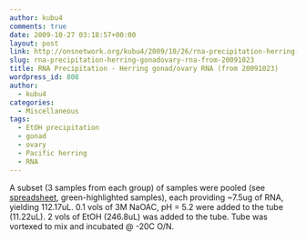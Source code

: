 ```yaml
---
author: kubu4
comments: true
date: 2009-10-27 03:18:57+00:00
layout: post
link: http://onsnetwork.org/kubu4/2009/10/26/rna-precipitation-herring-gonadovary-rna-from-20091023/
slug: rna-precipitation-herring-gonadovary-rna-from-20091023
title: RNA Precipitation - Herring gonad/ovary RNA (from 20091023)
wordpress_id: 808
author:
  - kubu4
categories:
  - Miscellaneous
tags:
  - EtOH precipitation
  - gonad
  - ovary
  - Pacific herring
  - RNA
---
```


A subset (3 samples from each group) of samples were pooled (see [spreadsheet](https://spreadsheets.google.com/ccc?key=0AmS_90rPaQMzdE9lOE1YaWdwVm9RN0lPTG11S2E2V2c&hl=en), green-highlighted samples), each providing ~7.5ug of RNA, yielding 112.17uL. 0.1 vols of 3M NaOAC, pH = 5.2 were added to the tube (11.22uL). 2 vols of EtOH (246.8uL) was added to the tube. Tube was vortexed to mix and incubated @ -20C O/N.

